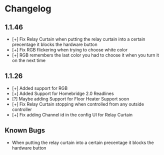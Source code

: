 # Changelog

## 1.1.46
* [+] Fix Relay Curtain when putting the relay curtain into a certain precentage it blocks the hardware button
* [+] Fix RGB flickering when trying to choose white color
* [+] RGB remembers the last color you had to choose it when you turn it on the next time

## 1.1.26

* [+] Added support for RGB
* [+] Added Support for Homebridge 2.0 Readlines
* [?] Maybe adding Support for Floor Heater Support soon
* [+] Fix Relay Curtain stopping when controlled from any outside controller
* [+] Fix adding Channel id in the config UI for Relay Curtain
## Known Bugs
* When putting the relay curtain into a certain precentage it blocks the hardware button